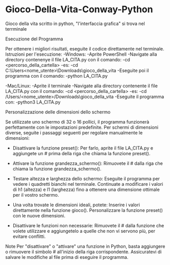 # Gioco-Della-Vita-Conway-Python
Gioco della vita scritto in python, "l'interfaccia grafica" si trova nel terrminale

Esecuzione del Programma

Per ottenere i migliori risultati, eseguite il codice direttamente nel terminale.
Istruzioni per l'esecuzione:
  -Windows:
    -Aprite PowerShell
    -Navigate alla directory contenenye il file LA_CITA.py con il comando:
      -cd <percorso_della_cartella>
    -es:
      -cd C:\Users\<nome_utente>\Downloads\gioco_della_vita
    -Eseguite poi il programma con il comando:
      -python LA_CITA.py 

  -Mac/Linux:
    -Aprite il terminale
    -Navigate alla directory contenente il file LA_CITA.py con il comando:
      -cd <percorso_della_cartella>
    -es:
      -cd /Users/<nome_utente>/Downloads\gioco_della_vita
    -Eseguite il programma con:
      -python3 LA_CITA.py
    

        

Personalizzazione delle dimensioni dello schermo

Se utilizzate uno schermo di 32 o 16 pollici, il programma funzionerà perfettamente con le impostazioni predefinite.
Per schermi di dimensioni diverse, seguite i passaggi seguenti per regolare manualmente le dimensioni:

  - Disattivare la funzione preset():
    Per farlo, aprite il file LA_CITA.py e aggiungete un # prima della riga che chiama la funzione preset().

  - Attivare la funzione grandezza_schermo():
    Rimuovete il # dalla riga che chiama la funzione grandezza_schermo().
    
  - Testare altezza e larghezza dello schermo:
    Eseguite il programma per vedere i quadretti bianchi nel terminale. Continuate a modificare i valori di h1 (altezza) e l1 (larghezza) fino a ottenere una dimensione ottimale per il vostro schermo.


  - Una volta trovate le dimensioni ideali, potete:
        Inserire i valori direttamente nella funzione gioco().
        Personalizzare la funzione preset() con le nuove dimensioni.

  - Disattivare le funzioni non necessarie:
    Rimuovete il # dalla funzione che volete utilizzare e aggiungetelo a quelle che non vi servono più, per evitare conflitti.

Note
  Per "disattivare" o "attivare" una funzione in Python, basta aggiungere o rimuovere il simbolo # all'inizio della riga corrispondente.
  Assicuratevi di salvare le modifiche al file prima di eseguire il programma.




    
